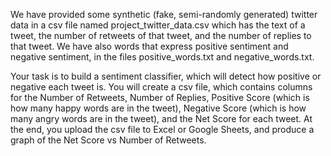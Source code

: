 We have provided some synthetic (fake, semi-randomly generated) twitter data in a csv file named project_twitter_data.csv which has the text of a tweet, the number of retweets of that tweet, and the number of replies to that tweet. We have also words that express positive sentiment and negative sentiment, in the files positive_words.txt and negative_words.txt.

Your task is to build a sentiment classifier, which will detect how positive or negative each tweet is. You will create a csv file, which contains columns for the Number of Retweets, Number of Replies, Positive Score (which is how many happy words are in the tweet), Negative Score (which is how many angry words are in the tweet), and the Net Score for each tweet. At the end, you upload the csv file to Excel or Google Sheets, and produce a graph of the Net Score vs Number of Retweets.
